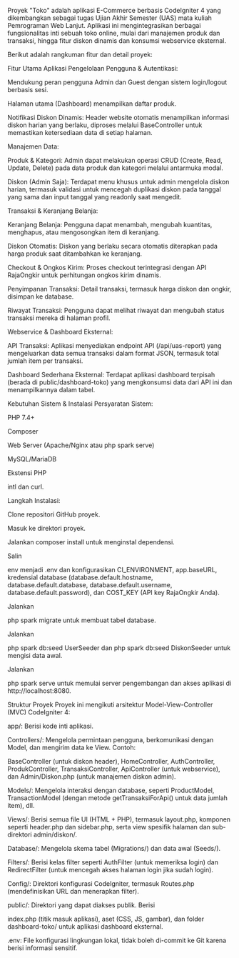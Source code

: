 Proyek "Toko" adalah aplikasi E-Commerce berbasis CodeIgniter 4 yang dikembangkan sebagai tugas Ujian Akhir Semester (UAS) mata kuliah Pemrograman Web Lanjut. Aplikasi ini mengintegrasikan berbagai fungsionalitas inti sebuah toko online, mulai dari manajemen produk dan transaksi, hingga fitur diskon dinamis dan konsumsi webservice eksternal.

Berikut adalah rangkuman fitur dan detail proyek:

Fitur Utama Aplikasi
Pengelolaan Pengguna & Autentikasi:

Mendukung peran pengguna Admin dan Guest dengan sistem login/logout berbasis sesi.

Halaman utama (Dashboard) menampilkan daftar produk.


Notifikasi Diskon Dinamis: Header website otomatis menampilkan informasi diskon harian yang berlaku, diproses melalui BaseController untuk memastikan ketersediaan data di setiap halaman.

Manajemen Data:

Produk & Kategori: Admin dapat melakukan operasi CRUD (Create, Read, Update, Delete) pada data produk dan kategori melalui antarmuka modal.


Diskon (Admin Saja): Terdapat menu khusus untuk admin mengelola diskon harian, termasuk validasi untuk mencegah duplikasi diskon pada tanggal yang sama dan input tanggal yang readonly saat mengedit.

Transaksi & Keranjang Belanja:

Keranjang Belanja: Pengguna dapat menambah, mengubah kuantitas, menghapus, atau mengosongkan item di keranjang.


Diskon Otomatis: Diskon yang berlaku secara otomatis diterapkan pada harga produk saat ditambahkan ke keranjang.

Checkout & Ongkos Kirim: Proses checkout terintegrasi dengan API RajaOngkir untuk perhitungan ongkos kirim dinamis.

Penyimpanan Transaksi: Detail transaksi, termasuk harga diskon dan ongkir, disimpan ke database.


Riwayat Transaksi: Pengguna dapat melihat riwayat dan mengubah status transaksi mereka di halaman profil.

Webservice & Dashboard Eksternal:


API Transaksi: Aplikasi menyediakan endpoint API (/api/uas-report) yang mengeluarkan data semua transaksi dalam format JSON, termasuk total jumlah item per transaksi.


Dashboard Sederhana Eksternal: Terdapat aplikasi dashboard terpisah (berada di public/dashboard-toko) yang mengkonsumsi data dari API ini dan menampilkannya dalam tabel.

Kebutuhan Sistem & Instalasi
Persyaratan Sistem:

PHP 7.4+

Composer

Web Server (Apache/Nginx atau php spark serve)

MySQL/MariaDB

Ekstensi PHP 

intl dan curl.

Langkah Instalasi:

Clone repositori GitHub proyek.

Masuk ke direktori proyek.

Jalankan composer install untuk menginstal dependensi.

Salin 

env menjadi .env dan konfigurasikan CI_ENVIRONMENT, app.baseURL, kredensial database (database.default.hostname, database.default.database, database.default.username, database.default.password), dan COST_KEY (API key RajaOngkir Anda).

Jalankan 

php spark migrate untuk membuat tabel database.

Jalankan 

php spark db:seed UserSeeder dan php spark db:seed DiskonSeeder untuk mengisi data awal.

Jalankan 

php spark serve untuk memulai server pengembangan dan akses aplikasi di http://localhost:8080.

Struktur Proyek
Proyek ini mengikuti arsitektur Model-View-Controller (MVC) CodeIgniter 4:

app/: Berisi kode inti aplikasi.

Controllers/: Mengelola permintaan pengguna, berkomunikasi dengan Model, dan mengirim data ke View. Contoh: 

BaseController (untuk diskon header), HomeController, AuthController, ProdukController, TransaksiController, ApiController (untuk webservice), dan Admin/Diskon.php (untuk manajemen diskon admin).


Models/: Mengelola interaksi dengan database, seperti ProductModel, TransactionModel (dengan metode getTransaksiForApi() untuk data jumlah item), dll.


Views/: Berisi semua file UI (HTML + PHP), termasuk layout.php, komponen seperti header.php dan sidebar.php, serta view spesifik halaman dan sub-direktori admin/diskon/.


Database/: Mengelola skema tabel (Migrations/) dan data awal (Seeds/).


Filters/: Berisi kelas filter seperti AuthFilter (untuk memeriksa login) dan RedirectFilter (untuk mencegah akses halaman login jika sudah login).


Config/: Direktori konfigurasi CodeIgniter, termasuk Routes.php (mendefinisikan URL dan menerapkan filter).

public/: Direktori yang dapat diakses publik. Berisi 

index.php (titik masuk aplikasi), aset (CSS, JS, gambar), dan folder dashboard-toko/ untuk aplikasi dashboard eksternal.


.env: File konfigurasi lingkungan lokal, tidak boleh di-commit ke Git karena berisi informasi sensitif.
